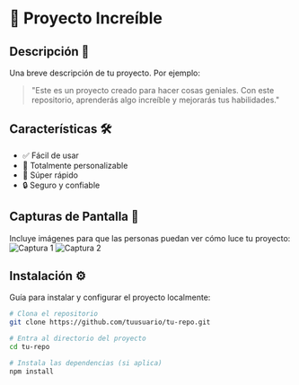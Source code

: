 # 🚀 Proyecto Increíble

## Descripción 📄
Una breve descripción de tu proyecto. Por ejemplo:
> "Este es un proyecto creado para hacer cosas geniales. Con este repositorio, aprenderás algo increíble y mejorarás tus habilidades."

## Características 🛠️
- ✅ Fácil de usar
- 🌟 Totalmente personalizable
- 🚀 Súper rápido
- 🔒 Seguro y confiable

## Capturas de Pantalla 📸
Incluye imágenes para que las personas puedan ver cómo luce tu proyecto:
![Captura 1](ruta/a/tu/imagen1.png)
![Captura 2](ruta/a/tu/imagen2.png)

## Instalación ⚙️
Guía para instalar y configurar el proyecto localmente:
```bash
# Clona el repositorio
git clone https://github.com/tuusuario/tu-repo.git

# Entra al directorio del proyecto
cd tu-repo

# Instala las dependencias (si aplica)
npm install
